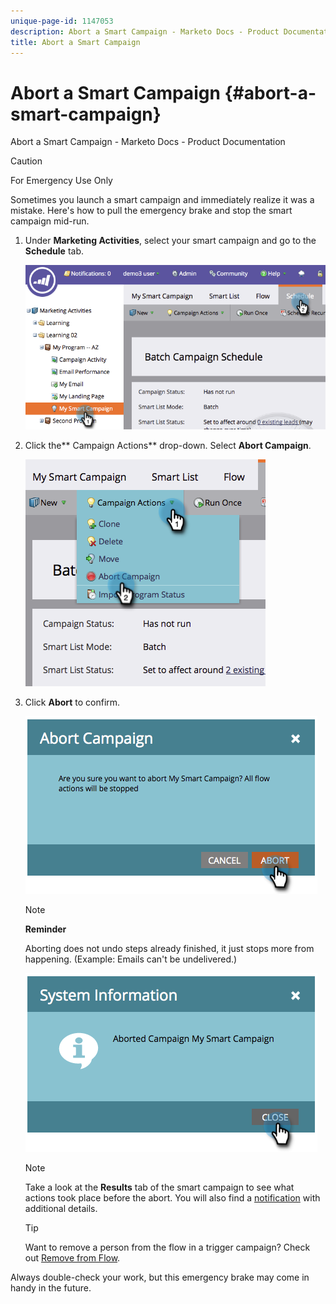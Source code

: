 ```yaml
---
unique-page-id: 1147053
description: Abort a Smart Campaign - Marketo Docs - Product Documentation
title: Abort a Smart Campaign
---
```


# Abort a Smart Campaign {#abort-a-smart-campaign}

Abort a Smart Campaign - Marketo Docs - Product Documentation

>[!CAUTION]
>
>For Emergency Use Only

Sometimes you launch a smart campaign and immediately realize it was a mistake. Here's how to pull the emergency brake and stop the smart campaign mid-run.

1. Under **Marketing Activities**, select your smart campaign and go to the **Schedule** tab.

   ![](assets/image2014-9-22-16-3a19-3a44.png)

1. Click the** Campaign Actions** drop-down. Select **Abort Campaign**.

   ![](assets/image2014-9-22-16-19-48.png)

1. Click **Abort** to confirm.

   ![](assets/image2014-9-22-16-3a19-3a57.png)

   >[!NOTE]
   >
   >**Reminder**
   >
   >
   >Aborting does not undo steps already finished, it just stops more from happening. (Example: Emails can't be undelivered.)

   ![](assets/image2014-9-22-16-3a20-3a0.png)

   >[!NOTE]
   >
   >Take a look at the **Results** tab of the smart campaign to see what actions took place before the abort. You will also find a [notification](../../../../../welcome-to-marketo-docs/product-docs/core-marketo-concepts/miscellaneous/understanding-notifications.md) with additional details.

   >[!TIP]
   >
   >Want to remove a person from the flow in a trigger campaign? Check out [Remove from Flow](../../../../../welcome-to-marketo-docs/product-docs/core-marketo-concepts/smart-campaigns/flow-actions/remove-from-flow.md).

Always double-check your work, but this emergency brake may come in handy in the future. 